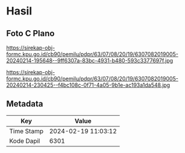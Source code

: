 # Hasil

## Foto C Plano

https://sirekap-obj-formc.kpu.go.id/cb90/pemilu/pdpr/63/07/08/20/19/6307082019005-20240214-195648--9ff6307a-83bc-4931-b480-593c3377697f.jpg

https://sirekap-obj-formc.kpu.go.id/cb90/pemilu/pdpr/63/07/08/20/19/6307082019005-20240214-230425--f4bc108c-0f71-4a05-9b1e-ac193a1da548.jpg


## Metadata

| Key        | Value               |
| ---------- | ------------------- |
| Time Stamp | 2024-02-19 11:03:12 |
| Kode Dapil | 6301                |



